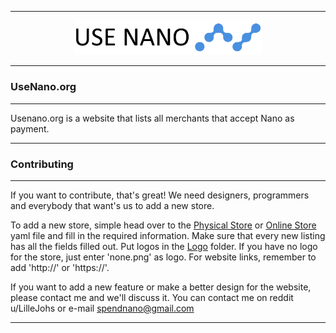 <hr />
<div align="center">
    <img src="client/public/usenanologo.png" alt="Logo" width='300px' height='auto'/>
</div>
<hr />

### UseNano.org
---

Usenano.org is a website that lists all merchants that accept Nano as payment.

---

### Contributing
---

If you want to contribute, that's great! We need designers, programmers and everybody that want's us to add a new store.

To add a new store, simple head over to the [Physical Store](https://github.com/LilleJohs/UseNano.org/blob/master/public/physical.yml) or [Online Store](https://github.com/LilleJohs/UseNano.org/blob/master/public/merchants.yml) yaml file and fill in the required information. Make sure that every new listing has all the fields filled out. Put logos in the [Logo](https://github.com/LilleJohs/UseNano.org/tree/master/client/public/logos) folder. If you have no logo for the store, just enter 'none.png' as logo. For website links, remember to add 'http://' or 'https://'.

If you want to add a new feature or make a better design for the website, please contact me and we'll discuss it. You can contact me on reddit u/LilleJohs or e-mail spendnano@gmail.com

---
